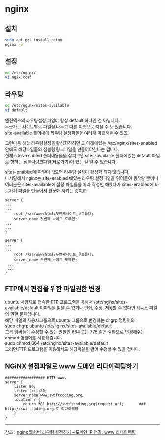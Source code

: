 
# nginx

## 설치
```bash
sudo apt-get install nginx
nginx -v
```

## 설정
```bash
cd /etc/nginx/
vi ngix.conf
```

## 라우팅
```bash
cd /etc/nginx/sites-available
vi default
```
엔진엑스의 라우팅설정 파일이 항상 default  하나인 건 아닙니다.  
누군가는 사이트별로 파일을 나누고 다른 이름으로 지을 수 도 있습니다.    
site-available 폴더내에 라우팅 설정파일을 여러개 마련해둘 수 있죠.  

그런다음 해당 라우팅설정을 활성화하려면 그 아래에있는 /etc/nginx/sites-enabled 안에도 해당파일들의 심볼링 링크파일을 만들어야한다는 겁니다.  
현재 sites-enabled 폴더내용물을 살펴보면 sites-available 폴더에있는 default 파일로 향하는 심볼릭링크파일(바로가기)이 있는 걸 알 수 있습니다.  

sites-enabled에 파일이 없으면 라우팅 설정이 활성화 되지 않습니다.  
다시말해서 nginx는 site-enabled 에있는 라우팅 설정파일을 읽어들여 동작할 뿐이니 여러분은 sites-available에 설정 파일들을 미리 작성만 해놨다가 sites-enabled에 바로가기 파일을 만들어서 활성화 시키는 것이죠.  

```vim
server { 
...
...
    root /var/www/html/첫번째사이트_루트폴더; 
    server_name 첫번째_사이트_도메인;
...
...
}

server {
...
... 
    root /var/www/html/두번째사이트_루트폴더; 
    server_name 두번째_사이트_도메인;
 ...
 ... 
}
```

## FTP에서 편집을 위한 파일권한 변경
ubuntu 사용자로 접속한 FTP 프로그램을 통해서 /etc/nginx/sites-available/default 이파일을 읽을 수 없거나 편집, 수정, 저장할 수 없다면 리눅스 파일의 권한 문제입니다.  
해당 파일의 사용자그룹으르 ubuntu 그룹으로 변경하는 chgrp 명령어와  
sudo chgrp ubuntu /etc/nginx/sites-available/default  
그룹 멤버들이 수정할 수 있는 권한인 664 또는 775 같은 권한으로 변경해주는 chmod 명령어를 사용해줍니다.  
sudo chmod 664 /etc/nginx/sites-available/default  
그러면 FTP 프로그램을 이용해서도 해당파일을 열어 수정할 수 있을 겁니다.  

## NGiNX 설정파일로 www 도메인 리다이렉팅하기
```vim
################## HTTP www.
server {
    listen 80;
    listen [::]:80;
    server_name www.swiftcoding.org;
    location / {
        return 301 http://swiftcoding.org$request_uri;       ### http://swiftcoding.org 로 리다이렉팅
    }
}
```

---
참조 : [nginx 웹서버 라우팅 설정하기 – 도메인 IP 연결, www 리다이렉팅](https://swiftcoding.org/nginx-routing)